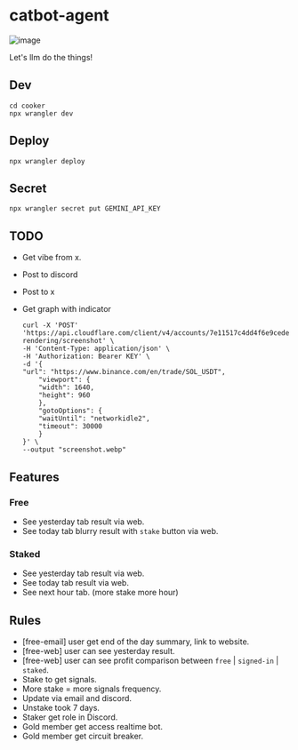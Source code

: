 # catbot-agent

![image](https://github.com/user-attachments/assets/5349d160-1519-4504-be69-02c0505fe5cc)

Let's llm do the things!

## Dev

```
cd cooker
npx wrangler dev
```

## Deploy

```
npx wrangler deploy
```

## Secret

```
npx wrangler secret put GEMINI_API_KEY
```

## TODO

- Get vibe from x.
- Post to discord
- Post to x
- Get graph with indicator

  ```
  curl -X 'POST' 'https://api.cloudflare.com/client/v4/accounts/7e11517c4dd4f6e9cede7da9b60d66eb/browser-rendering/screenshot' \
  -H 'Content-Type: application/json' \
  -H 'Authorization: Bearer KEY' \
  -d '{
  "url": "https://www.binance.com/en/trade/SOL_USDT",
      "viewport": {
      "width": 1640,
      "height": 960
      },
      "gotoOptions": {
      "waitUntil": "networkidle2",
      "timeout": 30000
      }
  }' \
  --output "screenshot.webp"
  ```

## Features

### Free

- See yesterday tab result via web.
- See today tab blurry result with `stake` button via web.

### Staked

- See yesterday tab result via web.
- See today tab result via web.
- See next hour tab. (more stake more hour)

## Rules

- [free-email] user get end of the day summary, link to website.
- [free-web] user can see yesterday result.
- [free-web] user can see profit comparison between `free` | `signed-in` | `staked`.
- Stake to get signals.
- More stake = more signals frequency.
- Update via email and discord.
- Unstake took 7 days.
- Staker get role in Discord.
- Gold member get access realtime bot.
- Gold member get circuit breaker.
